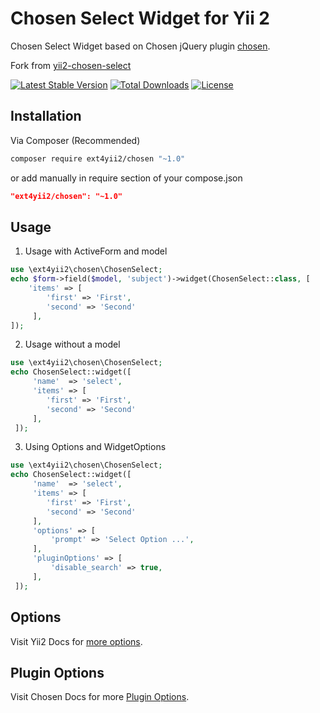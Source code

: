 Chosen Select Widget for Yii 2
=========
Chosen Select Widget based on Chosen jQuery plugin [chosen](http://harvesthq.github.io/chosen).

Fork from [yii2-chosen-select](https://github.com/yii2mod/yii2-chosen-select)


[![Latest Stable Version](https://poser.pugx.org/ext4yii2/chosen/v/stable?format=flat-square)](https://packagist.org/packages/ext4yii2/chosen)
[![Total Downloads](https://poser.pugx.org/ext4yii2/chosen/downloads?format=flat-square)](https://packagist.org/packages/ext4yii2/chosen)
[![License](https://poser.pugx.org/ext4yii2/chosen/license?format=flat-square)](https://packagist.org/packages/ext4yii2/chosen)

Installation
------------

Via Composer (Recommended)

```sh
composer require ext4yii2/chosen "~1.0"
```

or add manually in require section of your compose.json

```json
"ext4yii2/chosen": "~1.0"
```


Usage
------------

1) Usage with ActiveForm and model

```php
use \ext4yii2\chosen\ChosenSelect;
echo $form->field($model, 'subject')->widget(ChosenSelect::class, [
    'items' => [
        'first' => 'First',
        'second' => 'Second'
     ],
]); 
```
  
2) Usage without a model

```php
use \ext4yii2\chosen\ChosenSelect;
echo ChosenSelect::widget([
     'name'  => 'select',
     'items' => [
        'first' => 'First',
        'second' => 'Second'
     ],
 ]);
```

3) Using Options and WidgetOptions

```php
use \ext4yii2\chosen\ChosenSelect;
echo ChosenSelect::widget([
     'name'  => 'select',
     'items' => [
        'first' => 'First',
        'second' => 'Second'
     ],
     'options' => [
         'prompt' => 'Select Option ...',
     ],
     'pluginOptions' => [
         'disable_search' => true,
     ],
 ]);
```

Options
----------------
Visit Yii2 Docs for [more options](https://www.yiiframework.com/doc/api/2.0/yii-helpers-basehtml#dropDownList()-detail).

Plugin Options 
----------------
Visit Chosen Docs for more [Plugin Options](http://harvesthq.github.io/chosen/options.html).
